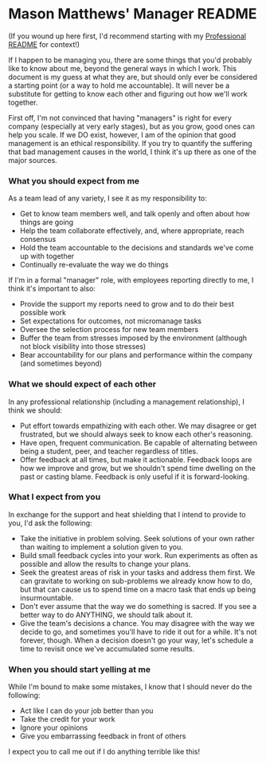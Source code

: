 # Mason Matthews' Manager README

(If you wound up here first, I'd recommend starting with my [Professional README](professional.md) for context!)

If I happen to be managing you, there are some things that you'd probably like to know about me, beyond the general ways in which I work.  This document is my guess at what they are, but should only ever be considered a starting point (or a way to hold me accountable).  It will never be a substitute for getting to know each other and figuring out how we'll work together.

First off, I'm not convinced that having "managers" is right for every company (especially at very early stages), but as you grow, good ones can help you scale.  If we DO exist, however, I am of the opinion that good management is an ethical responsibility.  If you try to quantify the suffering that bad management causes in the world, I think it's up there as one of the major sources.

### What you should expect from me

As a team lead of any variety, I see it as my responsibility to:

* Get to know team members well, and talk openly and often about how things are going
* Help the team collaborate effectively, and, where appropriate, reach consensus
* Hold the team accountable to the decisions and standards we've come up with together
* Continually re-evaluate the way we do things

If I'm in a formal "manager" role, with employees reporting directly to me, I think it's important to also:

* Provide the support my reports need to grow and to do their best possible work
* Set expectations for outcomes, not micromanage tasks
* Oversee the selection process for new team members
* Buffer the team from stresses imposed by the environment (although not block visibility into those stresses)
* Bear accountability for our plans and performance within the company (and sometimes beyond)

### What we should expect of each other

In any professional relationship (including a management relationship), I think we should:

* Put effort towards empathizing with each other.  We may disagree or get frustrated, but we should always seek to know each other's reasoning.
* Have open, frequent communication.  Be capable of alternating between being a student, peer, and teacher regardless of titles.
* Offer feedback at all times, but make it actionable.  Feedback loops are how we improve and grow, but we shouldn't spend time dwelling on the past or casting blame.  Feedback is only useful if it is forward-looking.

### What I expect from you

In exchange for the support and heat shielding that I intend to provide to you, I'd ask the following:

* Take the initiative in problem solving.  Seek solutions of your own rather than waiting to implement a solution given to you.
* Build small feedback cycles into your work.  Run experiments as often as possible and allow the results to change your plans.
* Seek the greatest areas of risk in your tasks and address them first.  We can gravitate to working on sub-problems we already know how to do, but that can cause us to spend time on a macro task that ends up being insurmountable.
* Don't ever assume that the way we do something is sacred.  If you see a better way to do ANYTHING, we should talk about it.
* Give the team's decisions a chance.  You may disagree with the way we decide to go, and sometimes you'll have to ride it out for a while.  It's not forever, though.  When a decision doesn't go your way, let's schedule a time to revisit once we've accumulated some results.

### When you should start yelling at me

While I'm bound to make some mistakes, I know that I should never do the following:

* Act like I can do your job better than you
* Take the credit for your work
* Ignore your opinions
* Give you embarrassing feedback in front of others

I expect you to call me out if I do anything terrible like this!
